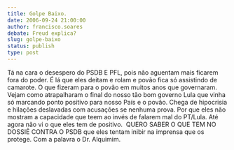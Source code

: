 ```yaml
---
title: Golpe Baixo.
date: 2006-09-24 21:00:00
author: francisco.soares
debate: Freud explica?
slug: golpe-baixo
status: publish 
type: post
---
```


Tá na cara o desespero do PSDB E PFL, pois não aguentam mais ficarem fora do poder. É lá que eles deitam e rolam e povão fica só assistindo de camarote. O que fizeram para o povão em muitos anos que governaram. Vejam como atrapalharam o final do nosso tão bom governo Lula que vinha só marcando ponto positivo para nosso País e o povão. Chega de hipocrisia e hilações deslavadas com acusações se nenhuma prova. Por que eles não mostram a capacidade que teem ao invés de falarem mal do PT/Lula. Até agora não vi o que eles tem de positivo.  QUERO SABER O QUE TEM NO DOSSIÊ CONTRA O PSDB que eles tentam inibir na imprensa que os protege. Com a palavra o Dr. Alquimim.
